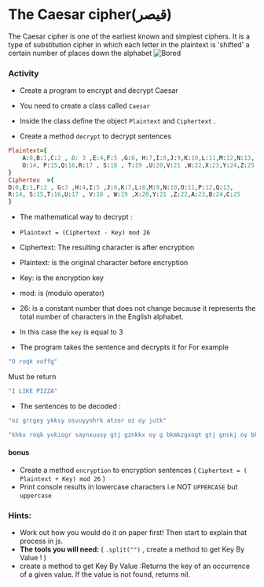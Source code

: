 # The Caesar cipher(قيصر) 
The Caesar cipher is one of the earliest known and simplest ciphers. It is a type of substitution cipher in which each letter in the plaintext is 'shifted' a certain number of places down the alphabet
![Bored](https://www.thejavaprogrammer.com/wp-content/uploads/2016/11/Caesar-Cipher-in-Java-Encryption-and-Decryption.png)

### Activity

- Create a program to encrypt and decrypt Caesar

- You need to create a class called ``Caesar``
- Inside the class define the object ``Plaintext`` and ``Ciphertext`` .

- Create a method ``decrypt`` to decrypt sentences


```ruby 
Plaintext={
    A:0,B:1,C:2 , D: 3 ,E:4,F:5 ,G:6, H:7,I:8,J:9,K:10,L:11,M:12,N:13,
    O:14, P:15,Q:16,R:17 , S:18 , T:19 ,U:20,V:21 ,W:22,X:23,Y:24,Z:25
}
Ciphertex  ={
D:0,E:1,F:2 , G:3 ,H:4,I:5 ,J:6,K:7,L:8,M:9,N:10,O:11,P:12,Q:13,
R:14, S:15,T:16,U:17 , V:18 , W:19 ,X:20,Y:21 ,Z:22,A:23,B:24,C:25
}
```
- The mathematical way to decrypt :
- `Plaintext = (Ciphertext - Key) mod 26`


- Ciphertext: The resulting character is after encryption
- Plaintext: is the original character before encryption
- Key: is the encryption key
- mod: is (modulo operator)
- 26: is a constant number that does not change because it represents the total number of characters in the English alphabet.
- In this case the `key` is equal to 3
-  The program takes the sentence and decrypts it
for For example
```ruby
"O roqk voffg"
```
Must be return 
```ruby
"I LIKE PIZZA"
```
- The sentences to be decoded : 
```ruby
"oz grcgey ykksy osvuyyohrk atzor oz oy jutk"
```

```ruby
"khkx roqk yvkiogr saynxuusy gtj gznkkx oy g bkmkzgxogt gtj gnskj oy bkxe toik"
```

 #### bonus
  -  Create a method ``encryption`` to encryption sentences ( ``Ciphertext = ( Plaintext + Key) mod 26`` )
  - Print console results in lowercase characters i.e NOT `UPPERCASE` but `uppercase`



### Hints:

- Work out how you would do it on paper first! Then start to explain that process in js.
- **The tools you will need:**  (  ``.split("")`` ,  create a method to get Key By Value !  )
-  create a method to get Key By Value :Returns the key of an occurrence of a given value. If the value is not found, returns nil.  
 
